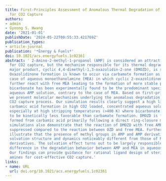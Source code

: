 ```yaml
---
title: First-Principles Assessment of Anomalous Thermal Degradation of Aqueous 2-Amino-2-methyl-1-propanol
  for CO2 Capture
authors:
- admin
- Gyeong S. Hwang
date: '2021-01-01'
publishDate: '2024-05-22T00:55:33.421769Z'
publication_types:
- article-journal
publication: '*Energy & Fuels*'
doi: 10.1021/acs.energyfuels.1c02361
abstract: ' 2-Amino-2-methyl-1-propanol (AMP) is considered an attractive solvent
  for CO2 capture, but the mechanism responsible for its thermal degradation to the
  major product, cyclic 4,4-dimethyl-1,3-oxazolidin-2-one (DMOZD), is still uncertain.
  Oxazolidinone formation is known to occur via carbamate formation as seen from the
  case of aqueous monoethanolamine (MEA) in which cyclic 2-oxazolidinone (OZD) may
  further react with free MEA leading to the formation of more stable products. However,
  bicarbonate has been experimentally found to be the predominant species in the CO2-loaded
  aqueous AMP solution, contrary to the case of MEA. Based on first-principles simulations,
  we present molecular mechanisms underlying the anomalous degradation of AMP in the
  CO2 capture process. Our simulation results clearly suggest a high likelihood of
  carbamic acid formation in high CO2 loaded, concentrated aqueous solutions of AMP,
  especially at high stripping temperatures (>400 K) where bicarbonate formation tends
  to be kinetically less favorable than carbamate formation. DMOZD is found to be
  formed from carbamic acid primarily following a direct ring-closure mechanism. Our
  simulations also demonstrate that the reaction of DMOZD with free AMP can be markedly
  suppressed compared to the reaction between OZD and free MEA. Further analyses clearly
  illustrate that the presence of methyl groups in AMP and AMP derivatives makes their
  solvation structure and dynamics noticeably different from those of MEA and MEA
  derivatives. The solvation effect turns out to be largely responsible for the distinct
  difference in the degradation behavior between AMP and MEA in aqueous solution.
  Our findings can provide guidance for rational ligand design of sterically hindered
  amines for cost-effective CO2 capture.'
links:
- name: URL
  url: doi.org/10.1021/acs.energyfuels.1c02361
---
```

